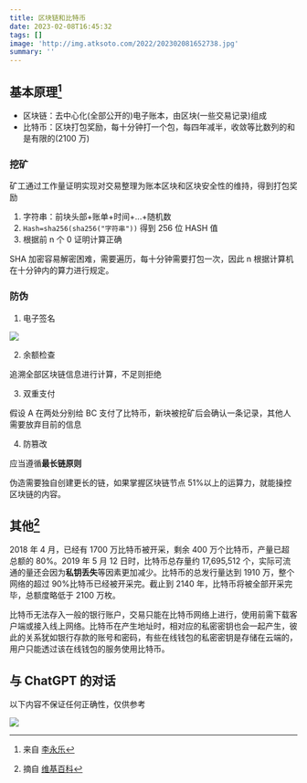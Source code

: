 ```yaml
---
title: 区块链和比特币
date: 2023-02-08T16:45:32
tags: []
image: 'http://img.atksoto.com/2022/202302081652738.jpg'
summary: ''
---
```


## 基本原理[^1]

- 区块链：去中心化(全部公开的)电子账本，由区块(一些交易记录)组成
- 比特币：区块打包奖励，每十分钟打一个包，每四年减半，收敛等比数列的和是有限的(2100 万)

### 挖矿

矿工通过工作量证明实现对交易整理为账本区块和区块安全性的维持，得到打包奖励

1. 字符串：前块头部+账单+时间+...+随机数
2. `Hash=sha256(sha256("字符串"))` 得到 256 位 HASH 值
3. 根据前 n 个 0 证明计算正确

SHA 加密容易解密困难，需要遍历，每十分钟需要打包一次，因此 n 根据计算机在十分钟内的算力进行规定。

### 防伪

1. 电子签名

![](http://img.atksoto.com/2022/202302081704564.svg)

2. 余额检查

追溯全部区块链信息进行计算，不足则拒绝

3. 双重支付

假设 A 在两处分别给 BC 支付了比特币，新块被挖矿后会确认一条记录，其他人需要放弃目前的信息

4. 防篡改

应当遵循**最长链原则**

伪造需要独自创建更长的链，如果掌握区块链节点 51%以上的运算力，就能操控区块链的内容。

## 其他[^wiki]

2018 年 4 月，已经有 1700 万比特币被开采，剩余 400 万个比特币，产量已超总额的 80%。2019 年 5 月 12 日时，比特币总存量约 17,695,512 个，实际可流通的量还会因为**私钥丢失**等因素更加减少。比特币的总发行量达到 1910 万，整个网络的超过 90%比特币已经被开采完。截止到 2140 年，比特币将被全部开采完毕，总额度略低于 2100 万枚。

比特币无法存入一般的银行账户，交易只能在比特币网络上进行，使用前需下载客户端或接入线上网络。比特币在产生地址时，相对应的私密密钥也会一起产生，彼此的关系犹如银行存款的账号和密码，有些在线钱包的私密密钥是存储在云端的，用户只能透过该在线钱包的服务使用比特币。

## 与 ChatGPT 的对话

以下内容不保证任何正确性，仅供参考

![](http://img.atksoto.com/2022/202302081658036.png)

[^1]: 来自 [李永乐](https://www.youtube.com/watch?v=g_fSistU3MQ)
[^wiki]: 摘自 [维基百科](https://zh.wikipedia.org/zh-cn/比特币)
